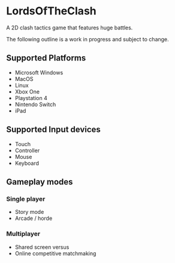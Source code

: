 # LordsOfTheClash
A 2D clash tactics game that features huge battles.

The following outline is a work in progress and subject to change.

## Supported Platforms
* Microsoft Windows
* MacOS
* Linux
* Xbox One
* Playstation 4
* Nintendo Switch
* iPad

## Supported Input devices
* Touch
* Controller
* Mouse
* Keyboard

## Gameplay modes
### Single player
* Story mode
* Arcade / horde

### Multiplayer
* Shared screen versus
* Online competitive matchmaking
